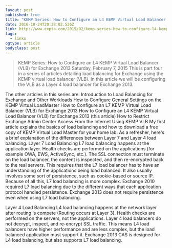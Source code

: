 ```yaml
---
layout: post 
published: true 
title: "KEMP Series: How to Configure an L4 KEMP Virtual Load Balancer (VLB) for Exchange 2013 | The EXPTA {blog}" 
date: 2016-10-24T20:38:02.526Z 
link: http://www.expta.com/2015/02/kemp-series-how-to-configure-l4-kemp.html 
tags:
  - links
ogtype: article 
bodyclass: post 
---
```


> KEMP Series: How to Configure an L4 KEMP Virtual Load Balancer (VLB) for Exchange 2013
Saturday, February 7, 2015
This is part four in a series of articles detailing load balancing for Exchange using the KEMP virtual load balancer (VLB). In this article we will be configuring the VLB as a Layer 4 load balancer for Exchange 2013.

The other articles in this series are:
Introduction to Load Balancing for Exchange and Other Workloads
How to Configure General Settings on the KEMP Virtual LoadMaster
How to Configure an L7 KEMP Virtual Load Balancer (VLB) for Exchange 2013
How to Configure an L4 KEMP Virtual Load Balancer (VLB) for Exchange 2013 (this article)
How to Restrict Exchange Admin Center Access From the Internet Using KEMP VLB
My first article explains the basics of load balancing and how to download a free copy of KEMP Virtual Load Master for your home lab. As a refresher, here's a brief explanation of the differences between Layer 7 and Layer 4 load balancing.
Layer 7 Load Balancing
L7 load balancing happens at the application layer. Health checks are performed on the applications (for example OWA, EWS, ActiveSync, etc.). The SSL connection must terminate on the load balancer, the content is inspected, and then re-encrypted back to the real servers. This requires that the L7 load balancer has to have an understanding of the applications being load balanced. It also usually involves some sort of persistence, such as cookie-based or source IP. Because of all this, L7 load balancing is more complex. Exchange 2010 required L7 load balancing due to the different ways that each application protocol handled persistence. Exchange 2013 does not require persistence even when using L7 load balancing.

Layer 4 Load Balancing
L4 load balancing happens at the network layer after routing is compete (Routing occurs at Layer 3). Health checks are performed on the servers, not the applications. Layer 4 load balancers do not decrypt, inspect, and re-encrypt SSL traffic. This means L4 load balancers have higher performance and are less complex, but the load balanced application must support it. Exchange 2013 CAS is designed for L4 load balancing, but also supports L7 load balancing.